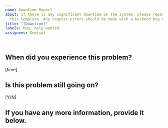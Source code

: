 ```yaml
---
name: Downtime Report
about: If there is any significant downtime on the system, please report it using
  this template. Any request errors should be made with a backend bug report template.
title: "[Downtime]"
labels: bug, help wanted
assignees: Semisol

---
```


## When did you experience this problem?
[time]
## Is this problem still going on?
[Y/N]
## If you have any more information, provide it below.

